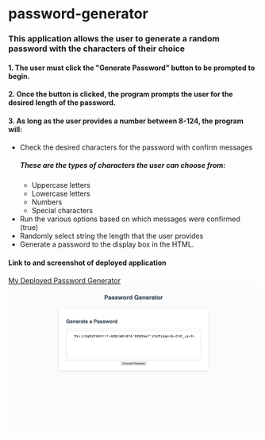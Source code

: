 # password-generator

<h3>This application allows the user to generate a random password with the characters of their choice</h3>
<h4>1. The user must click the "Generate Password" button to be prompted to begin.</h4>
<h4>2. Once the button is clicked, the program prompts the user for the desired length of the password.</h4>
<h4>3. As long as the user provides a number between 8-124, the program will:</h4>
    <ul>
        <li>Check the desired characters for the password with confirm messages</li>
            <h5>These are the types of characters the user can choose from:</h5>
                <ul>
                    <li>Uppercase letters</li>
                    <li>Lowercase letters</li>
                    <li>Numbers</li>
                    <li>Special characters</li>
                </ul>
        <li>Run the various options based on which messages were confirmed (true)</li>
        <li>Randomly select string the length that the user provides</li>
        <li>Generate a password to the display box in the HTML.</li>
    </ul>
<h4>Link to and screenshot of deployed application</h4>
<a href="https://zoegautreau.github.io/password-generator/">My Deployed Password Generator</a>
<img src="screenshotPasswordGenerator.png">